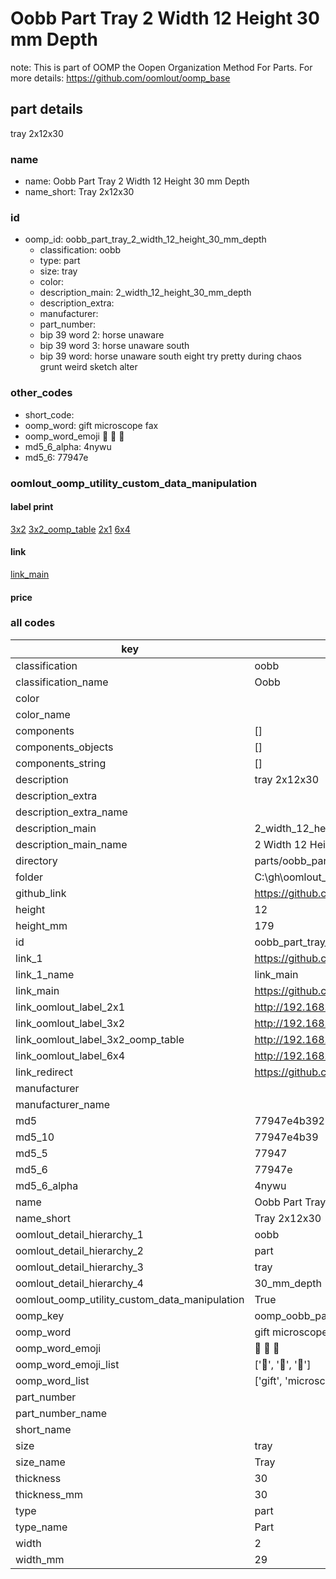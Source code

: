 # Oobb Part Tray 2 Width 12 Height 30 mm Depth  

note: This is part of OOMP the Oopen Organization Method For Parts. For more details: https://github.com/oomlout/oomp_base

##  part details
  



tray 2x12x30



### name
* name: Oobb Part Tray 2 Width 12 Height 30 mm Depth
* name_short: Tray 2x12x30 
### id
* oomp_id: oobb_part_tray_2_width_12_height_30_mm_depth
  * classification: oobb
  * type: part
  * size: tray
  * color: 
  * description_main: 2_width_12_height_30_mm_depth
  * description_extra: 
  * manufacturer: 
  * part_number: 
  * bip 39 word 2: horse unaware
  * bip 39 word 3: horse unaware south
  * bip 39 word: horse unaware south eight try pretty during chaos grunt weird sketch alter

### other_codes
* short_code: 
* oomp_word: gift microscope fax
* oomp_word_emoji :gift: :microscope: :fax:
* md5_6_alpha: 4nywu
* md5_6: 77947e






### oomlout_oomp_utility_custom_data_manipulation
#### label print
[3x2](http://192.168.1.245:1112/?label=oomp%204nywu)
[3x2_oomp_table](http://192.168.1.108:1112/?label=oomp%204nywu)
[2x1](http://192.168.1.242:1112/?label=oomp%204nywu)
[6x4](http://192.168.1.55:1112/?label=oomp%204nywu)    

#### link

[link_main](https://github.com/oomlout/oomlout_oobb_version_4_generated_parts/tree/main/navigation_oomp/oobb/part/tray/2_width_12_height_30_mm_depth/part)                              

#### price







### all codes 
| key | value |  
| --- | --- |  
| classification | oobb |  
| classification_name | Oobb |  
| color |  |  
| color_name |  |  
| components | [] |  
| components_objects | [] |  
| components_string | [] |  
| description | tray 2x12x30 |  
| description_extra |  |  
| description_extra_name |  |  
| description_main | 2_width_12_height_30_mm_depth |  
| description_main_name | 2 Width 12 Height 30 mm Depth |  
| directory | parts/oobb_part_tray_2_width_12_height_30_mm_depth |  
| folder | C:\gh\oomlout_oobb_version_4_generated_parts\parts\oobb_part_tray_2_width_12_height_30_mm_depth |  
| github_link | https://github.com/oomlout/oomlout_oomp_part_src/tree/main/parts/oobb_part_tray_2_width_12_height_30_mm_depth |  
| height | 12 |  
| height_mm | 179 |  
| id | oobb_part_tray_2_width_12_height_30_mm_depth |  
| link_1 | https://github.com/oomlout/oomlout_oobb_version_4_generated_parts/tree/main/navigation_oomp/oobb/part/tray/2_width_12_height_30_mm_depth/part |  
| link_1_name | link_main |  
| link_main | https://github.com/oomlout/oomlout_oobb_version_4_generated_parts/tree/main/navigation_oomp/oobb/part/tray/2_width_12_height_30_mm_depth/part |  
| link_oomlout_label_2x1 | http://192.168.1.242:1112/?label=oomp%204nywu |  
| link_oomlout_label_3x2 | http://192.168.1.245:1112/?label=oomp%204nywu |  
| link_oomlout_label_3x2_oomp_table | http://192.168.1.108:1112/?label=oomp%204nywu |  
| link_oomlout_label_6x4 | http://192.168.1.55:1112/?label=oomp%204nywu |  
| link_redirect | https://github.com/oomlout/oomlout_oobb_version_4_generated_parts/tree/main/parts/oobb_tray_02_12_30 |  
| manufacturer |  |  
| manufacturer_name |  |  
| md5 | 77947e4b39264886a8f4f46fa07b1b6e |  
| md5_10 | 77947e4b39 |  
| md5_5 | 77947 |  
| md5_6 | 77947e |  
| md5_6_alpha | 4nywu |  
| name | Oobb Part Tray 2 Width 12 Height 30 mm Depth |  
| name_short | Tray 2x12x30  |  
| oomlout_detail_hierarchy_1 | oobb |  
| oomlout_detail_hierarchy_2 | part |  
| oomlout_detail_hierarchy_3 | tray |  
| oomlout_detail_hierarchy_4 | 30_mm_depth |  
| oomlout_oomp_utility_custom_data_manipulation | True |  
| oomp_key | oomp_oobb_part_tray_2_width_12_height_30_mm_depth |  
| oomp_word | gift microscope fax |  
| oomp_word_emoji | :gift: :microscope: :fax: |  
| oomp_word_emoji_list | [':gift:', ':microscope:', ':fax:'] |  
| oomp_word_list | ['gift', 'microscope', 'fax'] |  
| part_number |  |  
| part_number_name |  |  
| short_name |  |  
| size | tray |  
| size_name | Tray |  
| thickness | 30 |  
| thickness_mm | 30 |  
| type | part |  
| type_name | Part |  
| width | 2 |  
| width_mm | 29 |  
